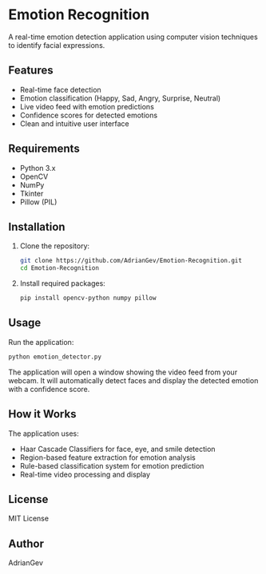 # Emotion Recognition

A real-time emotion detection application using computer vision techniques to identify facial expressions.

## Features

- Real-time face detection
- Emotion classification (Happy, Sad, Angry, Surprise, Neutral)
- Live video feed with emotion predictions
- Confidence scores for detected emotions
- Clean and intuitive user interface

## Requirements

- Python 3.x
- OpenCV
- NumPy
- Tkinter
- Pillow (PIL)

## Installation

1. Clone the repository:
   ```bash
   git clone https://github.com/AdrianGev/Emotion-Recognition.git
   cd Emotion-Recognition
   ```

2. Install required packages:
   ```bash
   pip install opencv-python numpy pillow
   ```

## Usage

Run the application:
```bash
python emotion_detector.py
```

The application will open a window showing the video feed from your webcam. It will automatically detect faces and display the detected emotion with a confidence score.

## How it Works

The application uses:
- Haar Cascade Classifiers for face, eye, and smile detection
- Region-based feature extraction for emotion analysis
- Rule-based classification system for emotion prediction
- Real-time video processing and display

## License

MIT License

## Author

AdrianGev
